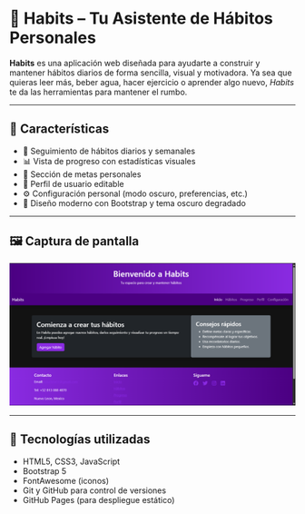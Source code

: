 # 🌟 Habits – Tu Asistente de Hábitos Personales

**Habits** es una aplicación web diseñada para ayudarte a construir y mantener hábitos diarios de forma sencilla, visual y motivadora. Ya sea que quieras leer más, beber agua, hacer ejercicio o aprender algo nuevo, *Habits* te da las herramientas para mantener el rumbo.

---

## 📌 Características

- 🧠 Seguimiento de hábitos diarios y semanales
- 📊 Vista de progreso con estadísticas visuales
- 🎯 Sección de metas personales
- 🧾 Perfil de usuario editable
- ⚙️ Configuración personal (modo oscuro, preferencias, etc.)
- 💜 Diseño moderno con Bootstrap y tema oscuro degradado

---

## 🖼️ Captura de pantalla

![Captura de pantalla de Habits](img/captura-habits.png)

---

## 🚀 Tecnologías utilizadas

- HTML5, CSS3, JavaScript
- Bootstrap 5
- FontAwesome (iconos)
- Git y GitHub para control de versiones
- GitHub Pages (para despliegue estático)

